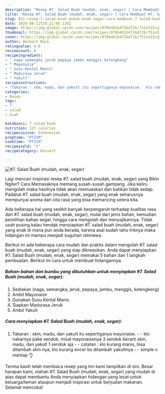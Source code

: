 ```yaml
---
description: "Resep #7. Salad Buah (mudah, enak, segar) | Cara Membuat #7. Salad Buah (mudah, enak, segar) Yang Enak Dan Lezat"
title: "Resep #7. Salad Buah (mudah, enak, segar) | Cara Membuat #7. Salad Buah (mudah, enak, segar) Yang Enak Dan Lezat"
slug: 821-resep-7-salad-buah-mudah-enak-segar-cara-membuat-7-salad-buah-mudah-enak-segar-yang-enak-dan-lezat
date: 2020-08-12T18:21:05.135Z
image: https://img-global.cpcdn.com/recipes/076b401b4726d72b/751x532cq70/7-salad-buah-mudah-enak-segar-foto-resep-utama.jpg
thumbnail: https://img-global.cpcdn.com/recipes/076b401b4726d72b/751x532cq70/7-salad-buah-mudah-enak-segar-foto-resep-utama.jpg
cover: https://img-global.cpcdn.com/recipes/076b401b4726d72b/751x532cq70/7-salad-buah-mudah-enak-segar-foto-resep-utama.jpg
author: Herbert Mack
ratingvalue: 4.6
reviewcount: 8
recipeingredient:
- " naga semangka jeruk pepaya jambu manggis kelengkeng"
- " Mayonaize"
- " Susu Kental Manis"
- " Madurasa Jeruk"
- " Yakult"
recipeinstructions:
- "Takaran : skm, madu, dan yakult itu sepertiganya mayonaise.  klo nakarnya pake sendok, misal mayonaisenya 3 sendok berarti skm, madu, dan yakult 1 sendok aja  catatan : klo kurang manis, bisa ditambah skm nya, klo kurang encer bs ditambah yakultnya  simple n mantap 👌"
categories:
- Resep
tags:
- 7
- salad
- buah

katakunci: 7 salad buah 
nutrition: 127 calories
recipecuisine: Indonesian
preptime: "PT31M"
cooktime: "PT31M"
recipeyield: "3"
recipecategory: Dessert

---
```



![#7. Salad Buah (mudah, enak, segar)](https://img-global.cpcdn.com/recipes/076b401b4726d72b/751x532cq70/7-salad-buah-mudah-enak-segar-foto-resep-utama.jpg)

Lagi mencari inspirasi resep #7. salad buah (mudah, enak, segar) yang Bikin Ngiler? Cara Memasaknya memang susah-susah gampang. Jika keliru mengolah maka hasilnya tidak akan memuaskan dan bahkan tidak sedap. Padahal #7. salad buah (mudah, enak, segar) yang enak seharusnya mempunyai aroma dan cita rasa yang bisa memancing selera kita.

Ada beberapa hal yang sedikit banyak berpengaruh terhadap kualitas rasa dari #7. salad buah (mudah, enak, segar), mulai dari jenis bahan, kemudian pemilihan bahan segar, hingga cara mengolah dan menyajikannya. Tidak usah pusing kalau hendak menyiapkan #7. salad buah (mudah, enak, segar) yang enak di mana pun anda berada, karena asal sudah tahu triknya maka hidangan ini mampu menjadi suguhan istimewa.




Berikut ini ada beberapa cara mudah dan praktis dalam mengolah #7. salad buah (mudah, enak, segar) yang siap dikreasikan. Anda dapat menyiapkan #7. Salad Buah (mudah, enak, segar) memakai 5 bahan dan 1 langkah pembuatan. Berikut ini cara untuk membuat hidangannya.

<!--inarticleads1-->

##### Bahan-bahan dan bumbu yang dibutuhkan untuk menyiapkan #7. Salad Buah (mudah, enak, segar):

1. Sediakan  (naga, semangka, jeruk, pepaya, jambu, manggis, kelengkeng)
1. Ambil  Mayonaize
1. Gunakan  Susu Kental Manis
1. Siapkan  Madurasa Jeruk
1. Ambil  Yakult




<!--inarticleads2-->

##### Cara menyiapkan #7. Salad Buah (mudah, enak, segar):

1. Takaran : skm, madu, dan yakult itu sepertiganya mayonaise. -  - klo nakarnya pake sendok, misal mayonaisenya 3 sendok berarti skm, madu, dan yakult 1 sendok aja -  - catatan : klo kurang manis, bisa ditambah skm nya, klo kurang encer bs ditambah yakultnya -  - simple n mantap 👌




Terima kasih telah membaca resep yang tim kami tampilkan di sini. Besar harapan kami, olahan #7. Salad Buah (mudah, enak, segar) yang mudah di atas dapat membantu Anda menyiapkan hidangan yang lezat untuk keluarga/teman ataupun menjadi inspirasi untuk berjualan makanan. Selamat mencoba!
